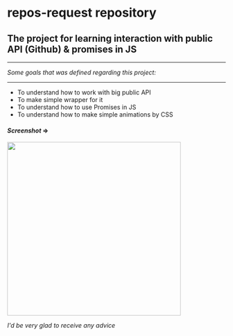 # repos-request repository
## The project for learning interaction with public API (Github) & promises in JS

---

_Some goals that was defined regarding this project:_

---

* To understand how to work with big public API
* To make simple wrapper for it
* To understand how to use Promises in JS
* To understand how to make simple animations by CSS

#### _Screenshot_ =>

<img width="400" src="https://user-images.githubusercontent.com/30692310/51318087-58ca0180-1a6a-11e9-927d-f346a5efcc83.png">

_I'd be very glad to receive any advice_